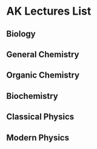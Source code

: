 # AK Lectures List

## Biology

## General Chemistry

## Organic Chemistry

## Biochemistry

## Classical Physics

## Modern Physics

